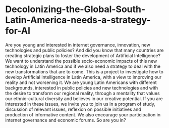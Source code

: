 # Decolonizing-the-Global-South-Latin-America-needs-a-strategy-for-AI
Are you young and interested in internet governance, innovation, new technologies and public policies? And did you know that many countries are creating strategic plans to foster the development of Artificial Intelligence? 
We want to understand the possible socio-economic impacts of this new technology in Latin America and if we also need a strategy to deal with the new transformations that are to come.
This is a project to investigate how to develop Artificial Intelligence in Latin America, with a view to improving our reality and not worsening it. We are young Latin Americans with different backgrounds, interested in public policies and new technologies and with the desire to transform our regional reality, through a mentality that values our ethnic-cultural diversity and believes in our creative potential. 
If you are interested in these issues, we invite you to join us in a program of study, discussion of relevant issues, reflexion on possible initiatives and production of informative content. We also encourage your participation in internet governance and economic forums. 
So are you in?
